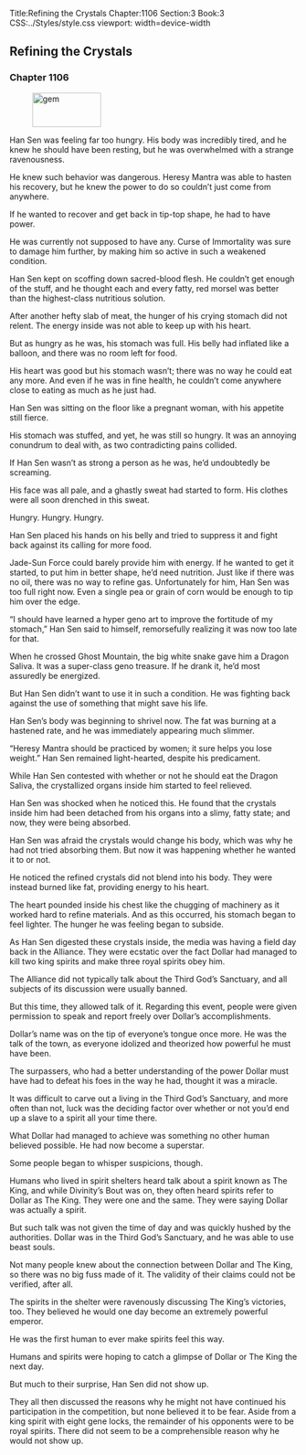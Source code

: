 Title:Refining the Crystals 
Chapter:1106 
Section:3 
Book:3 
CSS:../Styles/style.css 
viewport: width=device-width
  
## Refining the Crystals
### Chapter 1106
  
<figure>
	<img src="../Images/gem.gif" alt="gem" id="gem" width="120" height="60" />
</figure>
  

  
Han Sen was feeling far too hungry. His body was incredibly tired, and he knew he should have been resting, but he was overwhelmed with a strange ravenousness.

He knew such behavior was dangerous. Heresy Mantra was able to hasten his recovery, but he knew the power to do so couldn’t just come from anywhere.

If he wanted to recover and get back in tip-top shape, he had to have power.

He was currently not supposed to have any. Curse of Immortality was sure to damage him further, by making him so active in such a weakened condition.

Han Sen kept on scoffing down sacred-blood flesh. He couldn’t get enough of the stuff, and he thought each and every fatty, red morsel was better than the highest-class nutritious solution.

After another hefty slab of meat, the hunger of his crying stomach did not relent. The energy inside was not able to keep up with his heart.

But as hungry as he was, his stomach was full. His belly had inflated like a balloon, and there was no room left for food.

His heart was good but his stomach wasn’t; there was no way he could eat any more. And even if he was in fine health, he couldn’t come anywhere close to eating as much as he just had.

Han Sen was sitting on the floor like a pregnant woman, with his appetite still fierce.

His stomach was stuffed, and yet, he was still so hungry. It was an annoying conundrum to deal with, as two contradicting pains collided.

If Han Sen wasn’t as strong a person as he was, he’d undoubtedly be screaming.

His face was all pale, and a ghastly sweat had started to form. His clothes were all soon drenched in this sweat.

Hungry. Hungry. Hungry.

Han Sen placed his hands on his belly and tried to suppress it and fight back against its calling for more food.

Jade-Sun Force could barely provide him with energy. If he wanted to get it started, to put him in better shape, he’d need nutrition. Just like if there was no oil, there was no way to refine gas. Unfortunately for him, Han Sen was too full right now. Even a single pea or grain of corn would be enough to tip him over the edge.

“I should have learned a hyper geno art to improve the fortitude of my stomach,” Han Sen said to himself, remorsefully realizing it was now too late for that.

When he crossed Ghost Mountain, the big white snake gave him a Dragon Saliva. It was a super-class geno treasure. If he drank it, he’d most assuredly be energized.

But Han Sen didn’t want to use it in such a condition. He was fighting back against the use of something that might save his life.

Han Sen’s body was beginning to shrivel now. The fat was burning at a hastened rate, and he was immediately appearing much slimmer.

“Heresy Mantra should be practiced by women; it sure helps you lose weight.” Han Sen remained light-hearted, despite his predicament.

While Han Sen contested with whether or not he should eat the Dragon Saliva, the crystallized organs inside him started to feel relieved.

Han Sen was shocked when he noticed this. He found that the crystals inside him had been detached from his organs into a slimy, fatty state; and now, they were being absorbed.

Han Sen was afraid the crystals would change his body, which was why he had not tried absorbing them. But now it was happening whether he wanted it to or not.

He noticed the refined crystals did not blend into his body. They were instead burned like fat, providing energy to his heart.

The heart pounded inside his chest like the chugging of machinery as it worked hard to refine materials. And as this occurred, his stomach began to feel lighter. The hunger he was feeling began to subside.

As Han Sen digested these crystals inside, the media was having a field day back in the Alliance. They were ecstatic over the fact Dollar had managed to kill two king spirits and make three royal spirits obey him.

The Alliance did not typically talk about the Third God’s Sanctuary, and all subjects of its discussion were usually banned.

But this time, they allowed talk of it. Regarding this event, people were given permission to speak and report freely over Dollar’s accomplishments.

Dollar’s name was on the tip of everyone’s tongue once more. He was the talk of the town, as everyone idolized and theorized how powerful he must have been.

The surpassers, who had a better understanding of the power Dollar must have had to defeat his foes in the way he had, thought it was a miracle.

It was difficult to carve out a living in the Third God’s Sanctuary, and more often than not, luck was the deciding factor over whether or not you’d end up a slave to a spirit all your time there.

What Dollar had managed to achieve was something no other human believed possible. He had now become a superstar.

Some people began to whisper suspicions, though.

Humans who lived in spirit shelters heard talk about a spirit known as The King, and while Divinity’s Bout was on, they often heard spirits refer to Dollar as The King. They were one and the same. They were saying Dollar was actually a spirit.

But such talk was not given the time of day and was quickly hushed by the authorities. Dollar was in the Third God’s Sanctuary, and he was able to use beast souls.

Not many people knew about the connection between Dollar and The King, so there was no big fuss made of it. The validity of their claims could not be verified, after all.

The spirits in the shelter were ravenously discussing The King’s victories, too. They believed he would one day become an extremely powerful emperor.

He was the first human to ever make spirits feel this way.

Humans and spirits were hoping to catch a glimpse of Dollar or The King the next day.

But much to their surprise, Han Sen did not show up.

They all then discussed the reasons why he might not have continued his participation in the competition, but none believed it to be fear. Aside from a king spirit with eight gene locks, the remainder of his opponents were to be royal spirits. There did not seem to be a comprehensible reason why he would not show up.